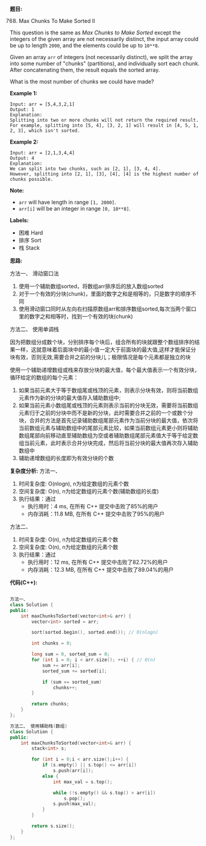 **题目:**

768. Max Chunks To Make Sorted II

This question is the same as *Max Chunks to Make Sorted* except the integers of the given array are not necessarily distinct, the input array could be up to length `2000`, and the elements could be up to `10**8`.

Given an array `arr` of integers (not necessarily distinct), we split the array into some number of "chunks" (partitions), and individually sort each chunk.  After concatenating them, the result equals the sorted array.

What is the most number of chunks we could have made?

**Example 1:**
```
Input: arr = [5,4,3,2,1]
Output: 1
Explanation:
Splitting into two or more chunks will not return the required result.
For example, splitting into [5, 4], [3, 2, 1] will result in [4, 5, 1, 2, 3], which isn't sorted.
```

**Example 2:**
```
Input: arr = [2,1,3,4,4]
Output: 4
Explanation:
We can split into two chunks, such as [2, 1], [3, 4, 4].
However, splitting into [2, 1], [3], [4], [4] is the highest number of chunks possible.
```

**Note:**
- `arr` will have length in range `[1, 2000]`.
- `arr[i]` will be an integer in range `[0, 10**8]`.

**Labels:**
- 困难 Hard
- 排序 Sort
- 栈 Stack

**思路:**

方法一、
滑动窗口法
1. 使用一个辅助数组sorted，将数组arr排序后的放入数组sorted
2. 对于一个有效的分块(chunk)，里面的数字之和是相等的，只是数字的顺序不同
3. 使用滑动窗口同时从左向右扫描原数组arr和排序数组sorted,每次当两个窗口里的数字之和相等时，找到一个有效的块(chunk)

方法二、
使用单调栈

因为把数组分成数个块，分别排序每个块后，组合所有的块就跟整个数组排序的结果一样，这就意味着后面块中的最小值一定大于前面块的最大值,这样才能保证分块有效，否则无效,需要合并之前的分块儿；极限情况是每个元素都是独立的块

使用一个辅助递增数组或栈来存放分块的最大值，每个最大值表示一个有效分块，循环给定的数组的每个元素：
1. 如果当前元素大于等于数组尾或栈顶的元素，则表示分块有效，则将当前数组元素作为新的分块的最大值存入辅助数组中;
2. 如果当前元素小数组尾或栈顶的元素则表示当前的分块无效，需要将当前数组元素归于之前的分块中而不是新的分块，此时需要合并之前的一个或数个分块，合并的方法是首先记录辅助数组尾部元素作为当前分块的最大值，依次将当前数组元素与辅助数组中的尾部元素比较，如果当前数组元素更小则将辅助数组尾部向前移动直至辅助数组为空或者辅助数组尾部元素值大于等于给定数组当前元素，此时表示合并分块完成，然后将当前分块的最大值再次存入辅助数组中
3. 辅助递增数组的长度即为有效分块的个数

**复杂度分析:**
方法一、
1. 时间复杂度: O(nlogn), n为给定数组的元素个数
2. 空间复杂度: O(n), n为给定数组的元素个数(辅助数组的长度)
3. 执行结果：通过
    - 执行用时：4 ms, 在所有 C++ 提交中击败了85%的用户
    - 内存消耗：11.8 MB, 在所有 C++ 提交中击败了95%的用户

方法二、
1. 时间复杂度: O(n), n为给定数组的元素个数
2. 空间复杂度: O(n), n为给定数组的元素个数
3. 执行结果：通过
    - 执行用时：12 ms, 在所有 C++ 提交中击败了82.72%的用户
    - 内存消耗：12.3 MB, 在所有 C++ 提交中击败了89.04%的用户

**代码(C++):**
```C++

方法一、
class Solution {
public:
    int maxChunksToSorted(vector<int>& arr) {
        vector<int> sorted = arr;

        sort(sorted.begin(), sorted.end()); // O(nlogn)

        int chunks = 0;

        long sum = 0, sorted_sum = 0;
        for (int i = 0; i < arr.size(); ++i) { // O(n)
            sum += arr[i];
            sorted_sum += sorted[i];

            if (sum == sorted_sum)
                chunks++;
        }

        return chunks;
    }
};

方法二、 使用辅助栈(数组)
class Solution {
public:
    int maxChunksToSorted(vector<int>& arr) {
        stack<int> s;

        for (int i = 0;i < arr.size();i++) {
            if (s.empty() || s.top() <= arr[i])
                s.push(arr[i]);
            else {
                int max_val = s.top();

                while (!s.empty() && s.top() > arr[i])
                    s.pop();
                s.push(max_val);
            }
        }

        return s.size();
    }
};
```
